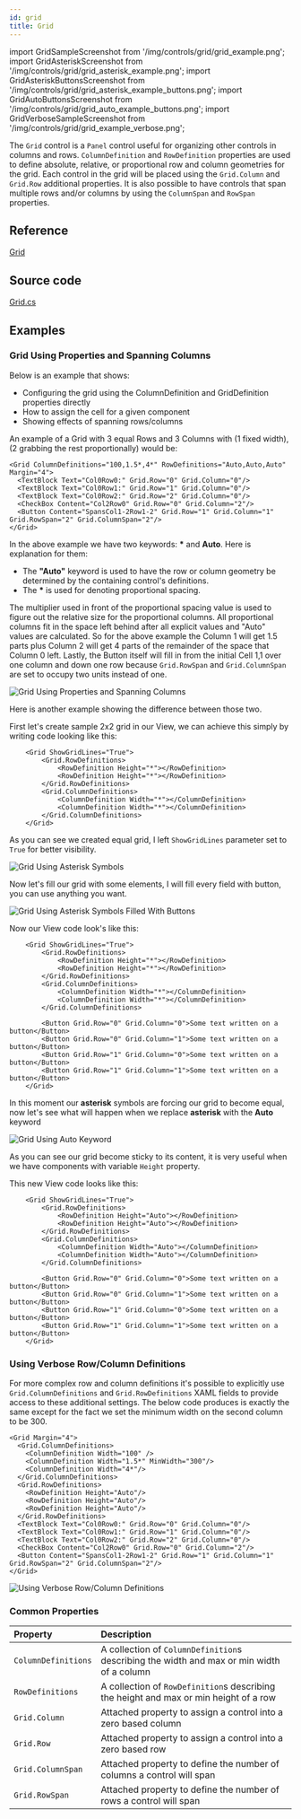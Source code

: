 ```yaml
---
id: grid
title: Grid
---
```


import GridSampleScreenshot from '/img/controls/grid/grid_example.png';
import GridAsteriskScreenshot from '/img/controls/grid/grid_asterisk_example.png';
import GridAsteriskButtonsScreenshot from '/img/controls/grid/grid_asterisk_example_buttons.png';
import GridAutoButtonsScreenshot from '/img/controls/grid/grid_auto_example_buttons.png';
import GridVerboseSampleScreenshot from '/img/controls/grid/grid_example_verbose.png';

The `Grid` control is a `Panel` control useful for organizing other controls in columns and rows. `ColumnDefinition` and `RowDefinition` properties are used to define absolute, relative, or proportional row and column geometries for the grid. Each control in the grid will be placed using the `Grid.Column` and `Grid.Row` additional properties. It is also possible to have controls that span multiple rows and/or columns by using the `ColumnSpan` and `RowSpan` properties.

## Reference

[Grid](http://reference.avaloniaui.net/api/Avalonia.Controls/Grid/)

## Source code

[Grid.cs](https://github.com/AvaloniaUI/Avalonia/blob/master/src/Avalonia.Controls/Grid.cs)

## Examples

### Grid Using Properties and Spanning Columns

Below is an example that shows:

* Configuring the grid using the ColumnDefinition and GridDefinition properties directly
* How to assign the cell for a given component
* Showing effects of spanning rows/columns

An example of a Grid with 3 equal Rows and 3 Columns with \(1 fixed width\), \(2 grabbing the rest proportionally\) would be:

```markup
<Grid ColumnDefinitions="100,1.5*,4*" RowDefinitions="Auto,Auto,Auto"  Margin="4">
  <TextBlock Text="Col0Row0:" Grid.Row="0" Grid.Column="0"/>
  <TextBlock Text="Col0Row1:" Grid.Row="1" Grid.Column="0"/>
  <TextBlock Text="Col0Row2:" Grid.Row="2" Grid.Column="0"/>
  <CheckBox Content="Col2Row0" Grid.Row="0" Grid.Column="2"/>
  <Button Content="SpansCol1-2Row1-2" Grid.Row="1" Grid.Column="1" Grid.RowSpan="2" Grid.ColumnSpan="2"/>
</Grid>
```

In the above example we have two keywords: __*__ and **Auto**. Here is explanation for them:

* The **"Auto"** keyword is used to have the row or column geometry be determined by the containing control's definitions.
* The __*__ is used for denoting proportional spacing. 

The multiplier used in front of the proportional spacing value is used to figure out the relative size for the proportional columns. All proportional columns fit in the space left behind after all explicit values and "Auto" values are calculated. So for the above example the Column 1 will get 1.5 parts plus Column 2 will get 4 parts of the remainder of the space that Column 0 left. Lastly, the Button itself will fill in from the initial Cell 1,1 over one column and down one row because `Grid.RowSpan` and `Grid.ColumnSpan` are set to occupy two units instead of one.

<img className="center" src={GridSampleScreenshot} alt="Grid Using Properties and Spanning Columns" />

Here is another example showing the difference between those two.

First let's create sample 2x2 grid in our View, we can achieve this simply by writing code looking like this:

```markup
    <Grid ShowGridLines="True">
        <Grid.RowDefinitions>
            <RowDefinition Height="*"></RowDefinition>
            <RowDefinition Height="*"></RowDefinition>
        </Grid.RowDefinitions>
        <Grid.ColumnDefinitions>
            <ColumnDefinition Width="*"></ColumnDefinition>
            <ColumnDefinition Width="*"></ColumnDefinition>
        </Grid.ColumnDefinitions>
    </Grid>
```

As you can see we created equal grid, I left `ShowGridLines` parameter set to `True` for better visibility.

<img className="center" src={GridAsteriskScreenshot} alt="Grid Using Asterisk Symbols" />

Now let's fill our grid with some elements, I will fill every field with button, you can use anything you want.

<img className="center" src={GridAsteriskButtonsScreenshot} alt="Grid Using Asterisk Symbols Filled With Buttons" />

Now our View code look's like this:

```markup
    <Grid ShowGridLines="True">
        <Grid.RowDefinitions>
            <RowDefinition Height="*"></RowDefinition>
            <RowDefinition Height="*"></RowDefinition>
        </Grid.RowDefinitions>
        <Grid.ColumnDefinitions>
            <ColumnDefinition Width="*"></ColumnDefinition>
            <ColumnDefinition Width="*"></ColumnDefinition>
        </Grid.ColumnDefinitions>

        <Button Grid.Row="0" Grid.Column="0">Some text written on a button</Button>
        <Button Grid.Row="0" Grid.Column="1">Some text written on a button</Button>
        <Button Grid.Row="1" Grid.Column="0">Some text written on a button</Button>
        <Button Grid.Row="1" Grid.Column="1">Some text written on a button</Button>
    </Grid>
```

In this moment our **asterisk** symbols are forcing our grid to become equal, now let's see what will happen when we replace **asterisk** with the **Auto** keyword

<img className="center" src={GridAutoButtonsScreenshot} alt="Grid Using Auto Keyword" />

As you can see our grid become sticky to its content, it is very useful when we have components with variable `Height` property.

This new View code looks like this:

```markup
    <Grid ShowGridLines="True">
        <Grid.RowDefinitions>
            <RowDefinition Height="Auto"></RowDefinition>
            <RowDefinition Height="Auto"></RowDefinition>
        </Grid.RowDefinitions>
        <Grid.ColumnDefinitions>
            <ColumnDefinition Width="Auto"></ColumnDefinition>
            <ColumnDefinition Width="Auto"></ColumnDefinition>
        </Grid.ColumnDefinitions>

        <Button Grid.Row="0" Grid.Column="0">Some text written on a button</Button>
        <Button Grid.Row="0" Grid.Column="1">Some text written on a button</Button>
        <Button Grid.Row="1" Grid.Column="0">Some text written on a button</Button>
        <Button Grid.Row="1" Grid.Column="1">Some text written on a button</Button>
    </Grid>
```

### Using Verbose Row/Column Definitions

For more complex row and column definitions it's possible to explicitly use `Grid.ColumnDefinitions` and `Grid.RowDefinitions` XAML fields to provide access to these additional settings. The below code produces is exactly the same except for the fact we set the minimum width on the second column to be 300.

```markup
<Grid Margin="4">
  <Grid.ColumnDefinitions>
    <ColumnDefinition Width="100" />
    <ColumnDefinition Width="1.5*" MinWidth="300"/>
    <ColumnDefinition Width="4*"/>
  </Grid.ColumnDefinitions>
  <Grid.RowDefinitions>
    <RowDefinition Height="Auto"/>
    <RowDefinition Height="Auto"/>
    <RowDefinition Height="Auto"/>
  </Grid.RowDefinitions>
  <TextBlock Text="Col0Row0:" Grid.Row="0" Grid.Column="0"/>
  <TextBlock Text="Col0Row1:" Grid.Row="1" Grid.Column="0"/>
  <TextBlock Text="Col0Row2:" Grid.Row="2" Grid.Column="0"/>
  <CheckBox Content="Col2Row0" Grid.Row="0" Grid.Column="2"/>
  <Button Content="SpansCol1-2Row1-2" Grid.Row="1" Grid.Column="1" Grid.RowSpan="2" Grid.ColumnSpan="2"/>
</Grid>
```

<img className="center" src={GridVerboseSampleScreenshot} alt="Using Verbose Row/Column Definitions" />

### Common Properties

| Property | Description |
| :--- | :--- |
| `ColumnDefinitions` | A collection of `ColumnDefinition`s describing the width and max or min width of a column |
| `RowDefinitions` | A collection of `RowDefinition`s describing the height and max or min height of a row |
| `Grid.Column` | Attached property to assign a control into a zero based column |
| `Grid.Row` | Attached property to assign a control into a zero based row |
| `Grid.ColumnSpan` | Attached property to define the number of columns a control will span |
| `Grid.RowSpan` | Attached property to define the number of rows a control will span |
